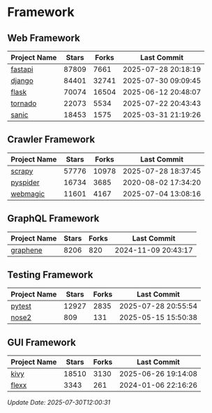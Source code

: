 # Framework

## Web Framework
| Project Name | Stars | Forks | Last Commit |
| ------------ | ----- | ----- | ----------- |
| [fastapi](https://github.com/fastapi/fastapi) | 87809 | 7661 | 2025-07-28 20:18:19 |
| [django](https://github.com/django/django) | 84401 | 32741 | 2025-07-30 09:09:45 |
| [flask](https://github.com/pallets/flask) | 70074 | 16504 | 2025-06-12 20:48:07 |
| [tornado](https://github.com/tornadoweb/tornado) | 22073 | 5534 | 2025-07-22 20:43:43 |
| [sanic](https://github.com/sanic-org/sanic) | 18453 | 1575 | 2025-03-31 21:19:26 |

## Crawler Framework
| Project Name | Stars | Forks | Last Commit |
| ------------ | ----- | ----- | ----------- |
| [scrapy](https://github.com/scrapy/scrapy) | 57776 | 10978 | 2025-07-28 18:37:45 |
| [pyspider](https://github.com/binux/pyspider) | 16734 | 3685 | 2020-08-02 17:34:20 |
| [webmagic](https://github.com/code4craft/webmagic) | 11601 | 4167 | 2025-07-04 13:08:16 |

## GraphQL Framework
| Project Name | Stars | Forks | Last Commit |
| ------------ | ----- | ----- | ----------- |
| [graphene](https://github.com/graphql-python/graphene) | 8206 | 820 | 2024-11-09 20:43:17 |

## Testing Framework
| Project Name | Stars | Forks | Last Commit |
| ------------ | ----- | ----- | ----------- |
| [pytest](https://github.com/pytest-dev/pytest) | 12927 | 2835 | 2025-07-28 20:55:54 |
| [nose2](https://github.com/nose-devs/nose2) | 809 | 131 | 2025-05-15 15:50:38 |

## GUI Framework
| Project Name | Stars | Forks | Last Commit |
| ------------ | ----- | ----- | ----------- |
| [kivy](https://github.com/kivy/kivy) | 18510 | 3130 | 2025-06-26 19:14:08 |
| [flexx](https://github.com/flexxui/flexx) | 3343 | 261 | 2024-01-06 22:16:26 |

*Update Date: 2025-07-30T12:00:31*
